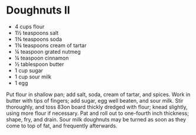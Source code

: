 # Doughnuts II

* 4 cups flour
* 1½ teaspoons salt
* 1¾ teaspoons soda
* 1¾ teaspoons cream of tartar
* ¼ teaspoon grated nutmeg
* ¼ teaspoon cinnamon
* ½ tablespoon butter
* 1 cup sugar
* 1 cup sour milk
* 1 egg

Put flour in shallow pan; add salt, soda, cream of tartar, and spices. Work in butter with tips of fingers; add sugar, egg well beaten, and sour milk. Stir thoroughly, and toss 83on board thickly dredged with flour; knead slightly, using more flour if necessary. Pat and roll out to one-fourth inch thickness; shape, fry, and drain. Sour milk doughnuts may be turned as soon as they come to top of fat, and frequently afterwards.
